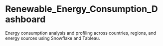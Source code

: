 # Renewable_Energy_Consumption_Dashboard
Energy consumption analysis and profiling across countries, regions, and energy sources using Snowflake and Tableau.
